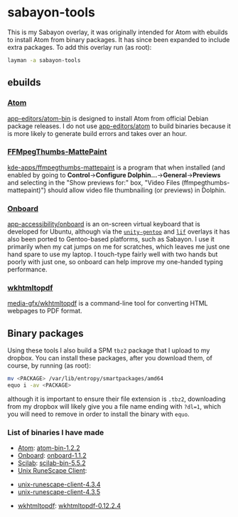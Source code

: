 # sabayon-tools
This is my Sabayon overlay, it was originally intended for Atom with ebuilds to install Atom from binary packages. It has since been expanded to include extra packages. To add this overlay run (as root):
```sh
layman -a sabayon-tools
```

## ebuilds
### [Atom][7]
[app-editors/atom-bin][17] is designed to install Atom from official Debian package releases. I do not use [app-editors/atom][18] to build binaries because it is more likely to generate build errors and takes over an hour.

### [FFMpegThumbs-MattePaint][1]
[kde-apps/ffmpegthumbs-mattepaint][2] is a program that when installed (and enabled by going to **Control**&rarr;**Configure Dolphin...**&rarr;**General**&rarr;**Previews** and selecting in the "Show previews for:" box, "Video Files (ffmpegthumbs-mattepaint)") should allow video file thumbnailing (or previews) in Dolphin.

### [Onboard][3]
[app-accessibility/onboard][4] is an on-screen virtual keyboard that is developed for Ubuntu, although via the [`unity-gentoo`][5] and [`lif`][6] overlays it has also been ported to Gentoo-based platforms, such as Sabayon. I use it primarily when my cat jumps on me for scratches, which leaves me just one hand spare to use my laptop. I touch-type fairly well with two hands but poorly with just one, so onboard can help improve my one-handed typing performance.

### [wkhtmltopdf][15]
[media-gfx/wkhtmltopdf][19] is a command-line tool for converting HTML webpages to PDF format.

## Binary packages
Using these tools I also build a SPM `tbz2` package that I upload to my dropbox. You can install these packages, after you download them, of course, by running (as root):
```sh
mv <PACKAGE> /var/lib/entropy/smartpackages/amd64
equo i -av <PACKAGE>
```
although it is important to ensure their file extension is `.tbz2`, downloading from my dropbox will likely give you a file name ending with `?dl=1`, which you will need to remove in order to install the binary with `equo`.
### List of binaries I have made
* [Atom][7]: [atom-bin-1.2.2][8]
* [Onboard][3]: [onboard-1.1.2][14]
* [Scilab][9]: [scilab-bin-5.5.2][10]
* [Unix RuneScape Client][11]:
 - [unix-runescape-client-4.3.4][12]
 - [unix-runescape-client-4.3.5][13]
* [wkhtmltopdf][15]: [wkhtmltopdf-0.12.2.4][16]

[1]: http://kde-apps.org/content/show.php/FFMpegThumbs-MattePaint?content=153902 "FFMpegThumbs-MattePaint Homepage"
[2]: https://github.com/fusion809/sabayon-tools/tree/master/kde-apps/ffmpegthumbs-mattepaint "kde-apps/ffmpegthumbs-mattepaint"
[3]: https://launchpad.net/onboard "Onboard Homepage at Launchpad"
[4]: https://github.com/fusion809/sabayon-tools/tree/master/app-accessibility/onboard "app-accessibility/onboard"
[5]: https://github.com/shiznix/unity-gentoo "unity-gentoo overlay"
[6]: https://github.com/killer2tester/gentoo-overlay-lif "lif overlay"
[7]: https://atom.io "Atom Homepage"
[8]: https://www.dropbox.com/s/sgs8tp42bscudh8/app-editors%3Aatom-bin-1.2.2.98b318676ff357a385e1a37384a608f3f3d238cd~9999.tbz2?dl=1 "atom-bin-1.2.2"
[9]: http://www.scilab.org/ "Scilab Homepage"
[10]: https://www.dropbox.com/s/yvchmmmh7p9xr4t/sci-mathematics%3Ascilab-bin-5.5.2.5b475dc664c2b92996a1ea93d1d9311582acc19c~9999.tbz2?dl=1 "scilab-bin-5.5.2.tbz2"
[11]: https://github.com/HikariKnight/rsu-client "RSU Client"
[12]: https://www.dropbox.com/s/vs3j3928jj7mil4/games-rpg%3Aunix-runescape-client-4.3.4.2058d145e7f2676d8e00a98be6f6cae8665568b4~9999.tbz2?dl=1 "unix-runescape-client-4.3.4"
[13]: https://www.dropbox.com/s/kn5cgn9eu69sc2g/games-rpg%3Aunix-runescape-client-4.3.5.29eacce023501ebb137ffc45952095220e909dc4~9999.tbz2?dl=1
[14]: https://www.dropbox.com/s/imh3i216vzbu89j/app-accessibility%3Aonboard-1.1.2.d834ceb46e7f23f9284240fade30e80019a22977~9999.tbz2?dl=1
[15]: http://wkhtmltopdf.org/
[16]: https://www.dropbox.com/s/egc667ie4d59p7d/media-gfx%3Awkhtmltopdf-0.12.2.4.bc0c8c3a63799f9ddfc7ab357d28a4abb9678085~9999.tbz2?dl=1
[17]: https://github.com/fusion809/sabayon-tools/tree/master/app-editors/atom-bin
[18]: https://github.com/fusion809/sabayon-tools/tree/master/app-editors/atom
[19]: https://github.com/fusion809/sabayon-tools/tree/master/media-gfx/wkhtmltopdf
